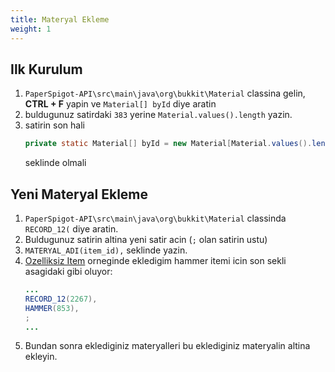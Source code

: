 ```yaml
---
title: Materyal Ekleme
weight: 1
---
```


## Ilk Kurulum
1. `PaperSpigot-API\src\main\java\org\bukkit\Material` classina gelin, **CTRL + F**  yapin ve `Material[] byId` diye aratin
2. buldugunuz satirdaki `383` yerine `Material.values().length` yazin.
3. satirin son hali
    ```java
    private static Material[] byId = new Material[Material.values().length];
    ```
    seklinde olmali

## Yeni Materyal Ekleme
1. `PaperSpigot-API\src\main\java\org\bukkit\Material` classinda `RECORD_12(` diye aratin.
2. Buldugunuz satirin altina yeni satir acin (`;` olan satirin ustu)
3. `MATERYAL_ADI(item_id),` seklinde yazin.
4. [Ozelliksiz Item](../ozelliksiz) orneginde ekledigim hammer itemi icin son sekli asagidaki gibi oluyor:
    ```java enum
    ...
    RECORD_12(2267),
    HAMMER(853),
    ;
    ...
    ```
5. Bundan sonra eklediginiz materyalleri bu eklediginiz materyalin altina ekleyin.
